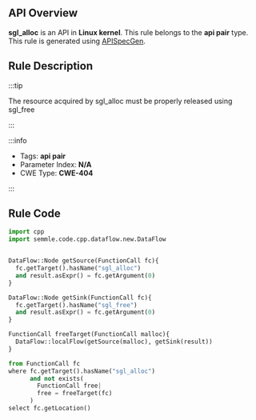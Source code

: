 ---
---


## API Overview
**sgl_alloc** is an API in **Linux kernel**. This rule belongs to the **api pair** type. This rule is generated using [APISpecGen](../../tools/APISpecGen).
## Rule Description

:::tip

The resource acquired by sgl_alloc must be properly released using sgl_free

:::

:::info

- Tags: **api pair**
- Parameter Index: **N/A**
- CWE Type: **CWE-404**

:::

## Rule Code
```python
import cpp
import semmle.code.cpp.dataflow.new.DataFlow


DataFlow::Node getSource(FunctionCall fc){
  fc.getTarget().hasName("sgl_alloc")
  and result.asExpr() = fc.getArgument(0)
}

DataFlow::Node getSink(FunctionCall fc){
  fc.getTarget().hasName("sgl_free")
  and result.asExpr() = fc.getArgument(0)
}

FunctionCall freeTarget(FunctionCall malloc){
  DataFlow::localFlow(getSource(malloc), getSink(result))
}

from FunctionCall fc
where fc.getTarget().hasName("sgl_alloc")
      and not exists(
        FunctionCall free| 
        free = freeTarget(fc)
      )
select fc.getLocation()

    
```